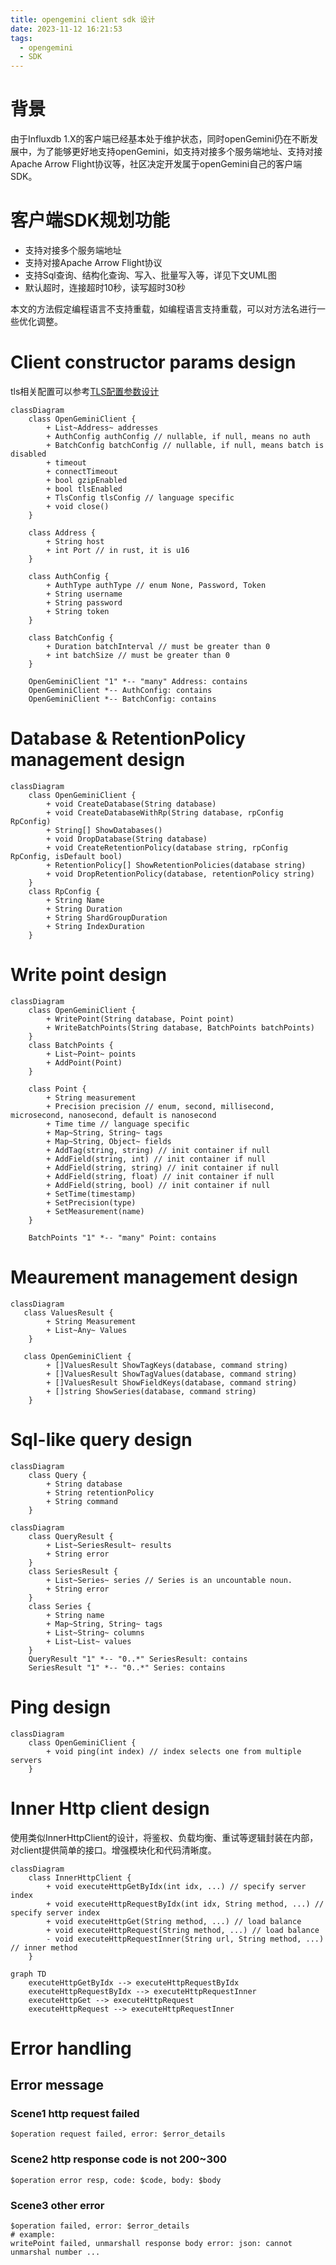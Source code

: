 ```yaml
---
title: opengemini client sdk 设计
date: 2023-11-12 16:21:53
tags:
  - opengemini
  - SDK
---
```


# 背景

由于Influxdb 1.X的客户端已经基本处于维护状态，同时openGemini仍在不断发展中，为了能够更好地支持openGemini，如支持对接多个服务端地址、支持对接Apache
Arrow Flight协议等，社区决定开发属于openGemini自己的客户端SDK。

# 客户端SDK规划功能

- 支持对接多个服务端地址
- 支持对接Apache Arrow Flight协议
- 支持Sql查询、结构化查询、写入、批量写入等，详见下文UML图
- 默认超时，连接超时10秒，读写超时30秒

本文的方法假定编程语言不支持重载，如编程语言支持重载，可以对方法名进行一些优化调整。

# Client constructor params design

tls相关配置可以参考[TLS配置参数设计](../../code/multi-lang-paradigm-tls-config-design)

```mermaid
classDiagram
    class OpenGeminiClient {
        + List~Address~ addresses
        + AuthConfig authConfig // nullable, if null, means no auth
        + BatchConfig batchConfig // nullable, if null, means batch is disabled
        + timeout
        + connectTimeout
        + bool gzipEnabled
        + bool tlsEnabled
        + TlsConfig tlsConfig // language specific
        + void close()
    }

    class Address {
        + String host
        + int Port // in rust, it is u16
    }

    class AuthConfig {
        + AuthType authType // enum None, Password, Token
        + String username
        + String password
        + String token
    }

    class BatchConfig {
        + Duration batchInterval // must be greater than 0
        + int batchSize // must be greater than 0
    }

    OpenGeminiClient "1" *-- "many" Address: contains
    OpenGeminiClient *-- AuthConfig: contains
    OpenGeminiClient *-- BatchConfig: contains
```

# Database & RetentionPolicy management design

```mermaid
classDiagram
    class OpenGeminiClient {
        + void CreateDatabase(String database)
        + void CreateDatabaseWithRp(String database, rpConfig RpConfig)
        + String[] ShowDatabases()
        + void DropDatabase(String database)
        + void CreateRetentionPolicy(database string, rpConfig RpConfig, isDefault bool)
        + RetentionPolicy[] ShowRetentionPolicies(database string)
        + void DropRetentionPolicy(database, retentionPolicy string)
    }
    class RpConfig {
        + String Name
        + String Duration
        + String ShardGroupDuration
        + String IndexDuration
    }
```

# Write point design

```mermaid
classDiagram
    class OpenGeminiClient {
        + WritePoint(String database, Point point)
        + WriteBatchPoints(String database, BatchPoints batchPoints)
    }
    class BatchPoints {
        + List~Point~ points
        + AddPoint(Point)
    }

    class Point {
        + String measurement
        + Precision precision // enum, second, millisecond, microsecond, nanosecond, default is nanosecond
        + Time time // language specific
        + Map~String, String~ tags
        + Map~String, Object~ fields
        + AddTag(string, string) // init container if null
        + AddField(string, int) // init container if null
        + AddField(string, string) // init container if null
        + AddField(string, float) // init container if null
        + AddField(string, bool) // init container if null
        + SetTime(timestamp)
        + SetPrecision(type)
        + SetMeasurement(name)
    }

    BatchPoints "1" *-- "many" Point: contains
```

# Meaurement management design

```mermaid
classDiagram
   class ValuesResult {
        + String Measurement
        + List~Any~ Values
    }

   class OpenGeminiClient {
        + []ValuesResult ShowTagKeys(database, command string)
        + []ValuesResult ShowTagValues(database, command string)
        + []ValuesResult ShowFieldKeys(database, command string)
        + []string ShowSeries(database, command string)
    }
```

# Sql-like query design

```mermaid
classDiagram
    class Query {
        + String database
        + String retentionPolicy
        + String command
    }
```

```mermaid
classDiagram
    class QueryResult {
        + List~SeriesResult~ results
        + String error
    }
    class SeriesResult {
        + List~Series~ series // Series is an uncountable noun.
        + String error
    }
    class Series {
        + String name
        + Map~String, String~ tags
        + List~String~ columns
        + List~List~ values
    }
    QueryResult "1" *-- "0..*" SeriesResult: contains
    SeriesResult "1" *-- "0..*" Series: contains
```

# Ping design

```mermaid
classDiagram
    class OpenGeminiClient {
        + void ping(int index) // index selects one from multiple servers
    }
```

# Inner Http client design

使用类似InnerHttpClient的设计，将鉴权、负载均衡、重试等逻辑封装在内部，对client提供简单的接口。增强模块化和代码清晰度。

```mermaid
classDiagram
    class InnerHttpClient {
        + void executeHttpGetByIdx(int idx, ...) // specify server index
        + void executeHttpRequestByIdx(int idx, String method, ...) // specify server index
        + void executeHttpGet(String method, ...) // load balance
        + void executeHttpRequest(String method, ...) // load balance
        - void executeHttpRequestInner(String url, String method, ...) // inner method
    }
```

```mermaid
graph TD
    executeHttpGetByIdx --> executeHttpRequestByIdx
    executeHttpRequestByIdx --> executeHttpRequestInner
    executeHttpGet --> executeHttpRequest
    executeHttpRequest --> executeHttpRequestInner
```

# Error handling

## Error message

### Scene1 http request failed

```
$operation request failed, error: $error_details
```

### Scene2 http response code is not 200~300

```
$operation error resp, code: $code, body: $body
```

### Scene3 other error

```
$operation failed, error: $error_details
# example:
writePoint failed, unmarshall response body error: json: cannot unmarshal number ...
```
